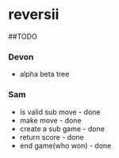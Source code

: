 # reversii


##TODO
### Devon
 * alpha beta tree

### Sam
 * is valid sub move - done
 * make move - done
 * create a sub game - done
 * return score - done
 * end game(who won) - done
